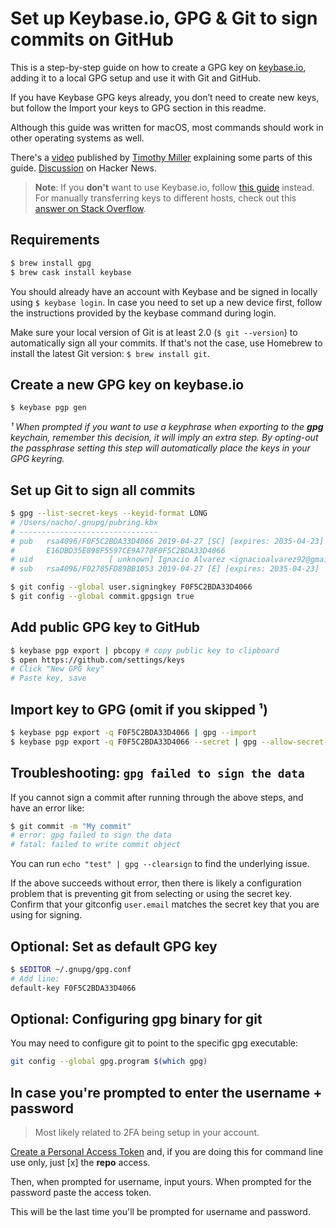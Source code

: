# Set up Keybase.io, GPG & Git to sign commits on GitHub
This is a step-by-step guide on how to create a GPG key on [keybase.io](https://keybase.io), adding it to a local GPG setup and use it with Git and GitHub.

If you have Keybase GPG keys already, you don’t need to create new keys, but follow the Import your keys to GPG section in this readme.

Although this guide was written for macOS, most commands should work in other operating systems as well.

There's a [video](https://www.youtube.com/watch?v=4V-7KnhcrbY) published by [Timothy Miller](https://github.com/tjacobdesign) explaining some parts of this guide. [Discussion](https://news.ycombinator.com/item?id=12289481) on Hacker News. 

> **Note**: If you **don't** want to use Keybase.io, follow [this guide][1] instead.
> For manually transferring keys to different hosts, check out this [answer on Stack Overflow][2].

[1]: https://help.github.com/articles/generating-a-new-gpg-key/
[2]: https://stackoverflow.com/a/3176373/571227

## Requirements
```sh
$ brew install gpg
$ brew cask install keybase
```

You should already have an account with Keybase and be signed in locally using `$ keybase login`. In case you need to set up a new device first, follow the instructions provided by the keybase command during login.

Make sure your local version of Git is at least 2.0 (`$ git --version`) to automatically sign all your commits. If that's not the case, use Homebrew to install the latest Git version: `$ brew install git`.

## Create a new GPG key on keybase.io
```sh
$ keybase pgp gen
```
*¹ When prompted if you want to use a keyphrase when exporting to the **gpg** keychain, remember this decision, it will imply an extra step. By opting-out the passphrase setting this step will automatically place the keys in your GPG keyring.*

## Set up Git to sign all commits
```sh
$ gpg --list-secret-keys --keyid-format LONG
# /Users/nacho/.gnupg/pubring.kbx
# -------------------------------
# pub   rsa4096/F0F5C2BDA33D4066 2019-04-27 [SC] [expires: 2035-04-23]
#       E16DBD35E898F5597CE9A770F0F5C2BDA33D4066
# uid                 [ unknown] Ignacio Alvarez <ignacioalvarez92@gmail.com>
# sub   rsa4096/F02705FD89BB1053 2019-04-27 [E] [expires: 2035-04-23]

$ git config --global user.signingkey F0F5C2BDA33D4066
$ git config --global commit.gpgsign true
```

## Add public GPG key to GitHub
```sh
$ keybase pgp export | pbcopy # copy public key to clipboard
$ open https://github.com/settings/keys
# Click "New GPG key"
# Paste key, save
```

## Import key to GPG (omit if you skipped ¹)
```sh
$ keybase pgp export -q F0F5C2BDA33D4066 | gpg --import
$ keybase pgp export -q F0F5C2BDA33D4066 --secret | gpg --allow-secret-key-import --import
```

## Troubleshooting: `gpg failed to sign the data`
If you cannot sign a commit after running through the above steps, and have an error like:

```sh
$ git commit -m "My commit"
# error: gpg failed to sign the data
# fatal: failed to write commit object
```

You can run `echo "test" | gpg --clearsign` to find the underlying issue.

If the above succeeds without error, then there is likely a configuration problem that is preventing git from selecting or using the secret key.  Confirm that your gitconfig `user.email` matches the secret key that you are using for signing.

## Optional: Set as default GPG key
```sh
$ $EDITOR ~/.gnupg/gpg.conf
# Add line:
default-key F0F5C2BDA33D4066
```

## Optional: Configuring gpg binary for git
You may need to configure git to point to the specific gpg executable:
```sh
git config --global gpg.program $(which gpg)
```

## In case you're prompted to enter the username + password

> Most likely related to 2FA being setup in your account.

[Create a Personal Access Token](https://help.github.com/en/articles/creating-a-personal-access-token-for-the-command-line) and, if you are doing this for command line use only, just [x] the **repo** access.

Then, when prompted for username, input yours. When prompted for the password paste the access token.

This will be the last time you'll be prompted for username and password.
